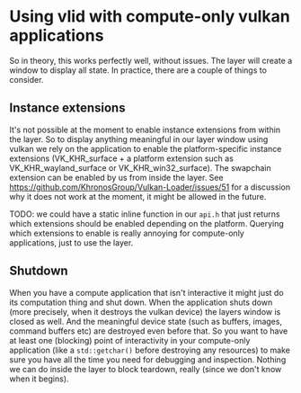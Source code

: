 # Using vlid with compute-only vulkan applications

So in theory, this works perfectly well, without issues. The layer will
create a window to display all state. In practice, there are a couple of things
to consider.

## Instance extensions

It's not possible at the moment to enable instance extensions from within
the layer. So to display anything meaningful in our layer window using 
vulkan we rely on the application to enable the platform-specific instance
extensions (VK_KHR_surface + a platform extension such as VK_KHR_wayland_surface
or VK_KHR_win32_surface). The swapchain extension can be enabled by us
from inside the layer. See https://github.com/KhronosGroup/Vulkan-Loader/issues/51
for a discussion why it does not work at the moment, it might be allowed
in the future.

TODO: we could have a static inline function in our `api.h` that just
returns which extensions should be enabled depending on the platform.
Querying which extensions to enable is really annoying for compute-only
applications, just to use the layer.

## Shutdown

When you have a compute application that isn't interactive it might just
do its computation thing and shut down. When the application shuts down
(more precisely, when it destroys the vulkan device) the layers window is
closed as well. And the meaningful device state (such as buffers, images,
command buffers etc) are destroyed even before that. So you want to
have at least one (blocking) point of interactivity in your compute-only
application (like a `std::getchar()` before destroying any resources)
to make sure you have all the time you need for debugging and inspection.
Nothing we can do inside the layer to block teardown, really (since we don't
know when it begins).
